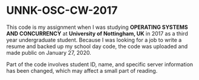 # UNNK-OSC-CW-2017

This code is my assignment when I was studying **OPERATING SYSTEMS AND CONCURRENCY** at **University of Nottingham, UK** in 2017 as a third year undergraduate student. Because I was looking for a job to write a resume and backed up my school day code, the code was uploaded and made public on January 27, 2020.

Part of the code involves student ID, name, and specific server information has been changed, which may affect a small part of reading.
